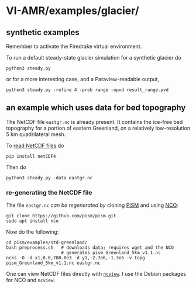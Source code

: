 # VI-AMR/examples/glacier/

## synthetic examples

Remember to activate the Firedrake virtual environment.

To run a default steady-state glacier simulation for a synthetic glacier do
```
python3 steady.py
```
or for a more interesting case, and a Paraview-readable output,
```
python3 steady.py -refine 4 -prob range -opvd result_range.pvd
```

## an example which uses data for bed topography

The NetCDF file `eastgr.nc` is already present.  It contains the ice-free bed topography for a portion of eastern Greenland, on a relatively low-resolution 5 km quadrilateral mesh.

To [read NetCDF files](https://unidata.github.io/netcdf4-python/) do
```
pip install netCDF4
```
Then do
```
python3 steady.py -data eastgr.nc
```

### re-generating the NetCDF file

The file `eastgr.nc` _can be regenerated by_ cloning [PISM](https://github.com/pism/pism/) and using [NCO](https://nco.sourceforge.net/):
```
git clone https://github.com/pism/pism.git
sudo apt install nco
```
Now do the following:
```
cd pism/examples/std-greenland/
bash preprocess.sh   # downloads data; requires wget and the NCO
                     # generates pism_Greenland_5km_v1.1.nc
ncks -O -d x1,0.0,700.0e3 -d y1,-2.7e6,-1.3e6 -v topg pism_Greenland_5km_v1.1.nc eastgr.nc
```
One can view NetCDF files directly with [`ncview`](https://cirrus.ucsd.edu/ncview/).  I use the Debian packages for NCO and `ncview`.
